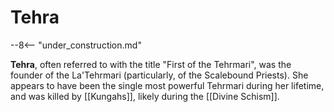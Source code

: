 # Tehra

--8<-- "under_construction.md"

**Tehra**, often referred to with the title "First of the Tehrmari", was the founder of the La'Tehrmari (particularly, of the Scalebound Priests). She appears to have been the single most powerful Tehrmari during her lifetime, and was killed by [[Kungahs]], likely during the [[Divine Schism]].